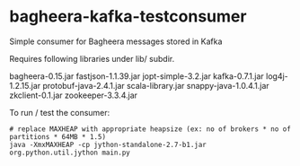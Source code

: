 bagheera-kafka-testconsumer
===========================

Simple consumer for Bagheera messages stored in Kafka

Requires following libraries under lib/ subdir.

bagheera-0.15.jar
fastjson-1.1.39.jar
jopt-simple-3.2.jar
kafka-0.7.1.jar
log4j-1.2.15.jar
protobuf-java-2.4.1.jar
scala-library.jar
snappy-java-1.0.4.1.jar
zkclient-0.1.jar
zookeeper-3.3.4.jar


To run / test the consumer:
```
# replace MAXHEAP with appropriate heapsize (ex: no of brokers * no of partitions * 64MB * 1.5)
java -XmxMAXHEAP -cp jython-standalone-2.7-b1.jar org.python.util.jython main.py
```
